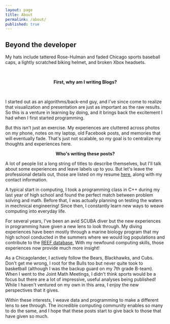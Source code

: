 ```yaml
---
layout: page
title: About
permalink: /about/
published: true
---
```


<h2>Beyond the developer</h2>
<p>My hats include tattered Rose-Hulman and faded Chicago sports baseball caps, a lightly scratched biking helmet, and broken Xbox headsets.</p>
<br>
<center><p ><strong><span class="manual">First, why am I writing</span> Blogs?</strong></p></center>
<br>
<div>
<p>I started out as an algorithms/back-end guy, and I've since come to realize that visualization and presentation are just as important as the raw results. So this is a venture in learning by doing, and it brings back the excitement I had when I first started programming. </p>
<p>But this isn't just an exercise. My experiences are cluttered across photos on my phone, notes on my laptop, old Facebook posts, and memories that will eventually fade. That's just not scalable, so my goal is to centralize my thoughts and experiences here.</p>
</div>
<center><p ><strong><span class="manual">Who's writing these posts?</span></strong></p></center>
<div>
<p>A lot of people list a long string of titles to describe themselves, but I'll talk about some experiences and leave labels up to you. But let's leave the professional details out, those are listed on my resume <a href="http://registry.jsonresume.org/peterseo">here</a>, along with my contact information.</p>
<p>A typical start in computing, I took a programming class in C++ during my last year of high school and found the perfect match between problem solving and math. Before that, I was actually planning on testing the waters in mechnical engineering! Since then, I constantly learn new ways to weave computing into everyday life.</p>
<p>For several years, I've been an avid SCUBA diver but the new experiences in programming have given a new lens to look through. My diving experiences have been mostly through a marine biology program that my high school conducted in the summers where we would log populations and contribute to the <a href="http://www.reef.org/">REEF database.</a> With my newfound computing skills, those experiences now provide much more insight!</p>
<p>As a Chicagolander, I actively follow the Bears, Blackhawks, and Cubs. Don't get me wrong, I root for the Bulls too but never quite took to basketball (although I was the backup guard on my 7th grade B-team). When I went to the Joint Math Meetings, I didn't think sports would be a focus but there are a lot of impressive, useful analyses being published! While I haven't ventured on my own in this area, I enjoy the new perspectives that it gives.</p>
<p>Within these interests, I weave data and programming to make a different lens to see through. The incredible computing community enables so many to do the same, and I hope that these posts start to give back to those that have given so much.</p></div>
